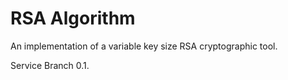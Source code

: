 # RSA Algorithm
An implementation of a variable key size RSA cryptographic tool.

Service Branch 0.1.
